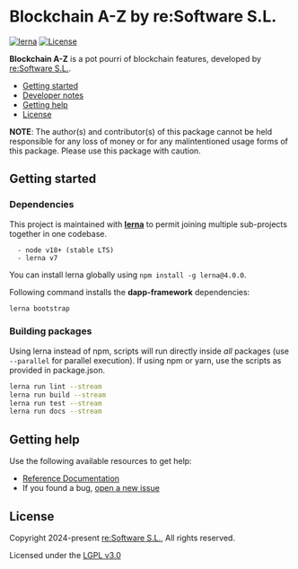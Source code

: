 # Blockchain A-Z by re:Software S.L.

[![lerna](https://img.shields.io/badge/maintained%20with-lerna-cc00ff.svg)](https://lerna.js.org/)
[![License](https://img.shields.io/badge/License-LGPL%203.0%20only-blue.svg)][license]

**Blockchain A-Z** is a pot pourri of blockchain features, developed by [re:Software S.L.][parent-url].

- [Getting started](#getting-started)
- [Developer notes](#developer-notes)
- [Getting help](#getting-help)
- [License](#license)

**NOTE**: The author(s) and contributor(s) of this package cannot be held responsible for any loss of money or for any malintentioned usage forms of this package. Please use this package with caution.

## Getting started

### Dependencies

This project is maintained with [**lerna**](https://lerna.js.org/) to permit joining multiple sub-projects together in one codebase. 

```
  - node v18+ (stable LTS)
  - lerna v7
```

You can install lerna globally using `npm install -g lerna@4.0.0`.

Following command installs the **dapp-framework** dependencies:

```bash
lerna bootstrap
```

### Building packages

Using lerna instead of npm, scripts will run directly inside *all* packages (use `--parallel` for parallel execution). If using npm or yarn, use the scripts as provided in package.json.

```bash
lerna run lint --stream
lerna run build --stream
lerna run test --stream
lerna run docs --stream
```

## Getting help

Use the following available resources to get help:

- [Reference Documentation][parent-docs]
- If you found a bug, [open a new issue][issues]

## License

Copyright 2024-present [re:Software S.L.][parent-url], All rights reserved.

Licensed under the [LGPL v3.0](LICENSE)


[license]: https://opensource.org/licenses/LGPL-3.0
[parent-url]: https://resoftware.es
[parent-docs]: https://resoftware-org.github.io/blockchain-az/
[issues]: https://github.com/resoftware-org/blockchain-az/issues
